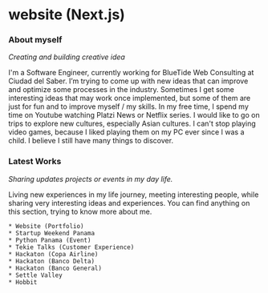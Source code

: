 # website (Next.js)

### About myself

*Creating and building creative idea*

I'm a Software Engineer, currently working for BlueTide Web Consulting at Ciudad del Saber. 
I’m trying to come up with new ideas that can improve and optimize some processes in the industry. Sometimes I get some interesting ideas that may work once implemented, 
but some of them are just for fun and to improve myself / my skills. In my free time, I spend my time on Youtube watching Platzi News or Netflix series. 
I would like to go on trips to explore new cultures, especially Asian cultures. I can't stop playing video games, because I liked playing them on my PC ever since I was a child. 
I believe I still have many things to discover.

### Latest Works

*Sharing updates projects or events in my day life.*

Living new experiences in my life journey, meeting interesting people, while sharing very interesting ideas and experiences. 
You can find anything on this section, trying to know more about me.

    * Website (Portfolio)
    * Startup Weekend Panama
    * Python Panama (Event)
    * Tekie Talks (Customer Experience)
    * Hackaton (Copa Airline)
    * Hackaton (Banco Delta)
    * Hackaton (Banco General)
    * Settle Valley
    * Hobbit
